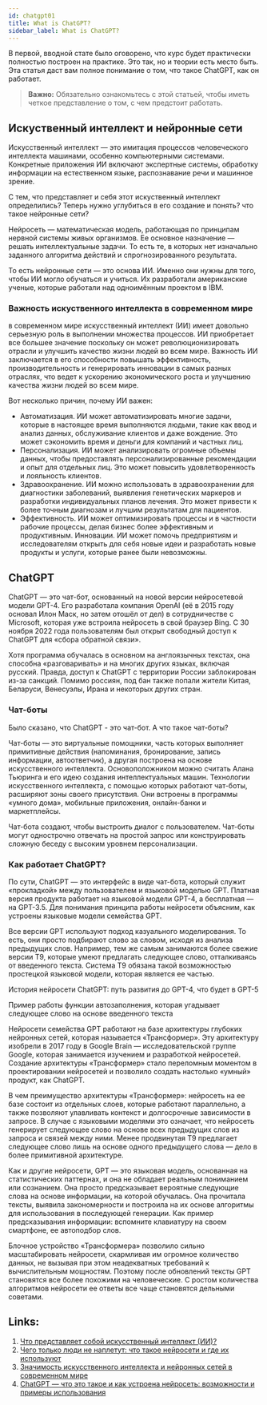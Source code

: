 ```yaml
---
id: chatgpt01
title: What is ChatGPT?
sidebar_label: What is ChatGPT?
---
```


В первой, вводной стате было оговорено, что курс будет практически полностью построен на практике. Это так, но и теории есть место быть. Эта статья даст вам полное понимание о том, что такое ChatGPT, как он работает. 

> **Важно:** Обязательно ознакомьтесь с этой статьей, чтобы иметь четкое представление о том, с чем предстоит работать.

## Искуственный интеллект и нейронные сети

Искусственный интеллект — это имитация процессов человеческого интеллекта машинами, особенно компьютерными системами. Конкретные приложения ИИ включают экспертные системы, обработку информации на естественном языке, распознавание речи и машинное зрение.

С тем, что представляет и себя этот искуственный интеллект определились? Теперь нужно углубиться в его создание и понять? что такое нейронные сети?

Нейросеть — математическая модель, работающая по принципам нервной системы живых организмов. Ее основное назначение — решать интеллектуальные задачи. То есть те, в которых нет изначально заданного алгоритма действий и спрогнозированного результата.

То есть нейронные сети — это основа ИИ. Именно они нужны для того, чтобы ИИ могло обучаться и учиться. Их разработали американские ученые, которые работали над одноимённым проектом в IBM.

### Важность искуственного интеллекта в современном мире

в современном мире искусственный интеллект (ИИ) имеет довольно серьезную роль в выполнении множества процессов. ИИ приобретает все большее значение поскольку он может революционизировать отрасли и улучшить качество жизни людей во всем мире. Важность ИИ заключается в его способности повышать эффективность, производительность и генерировать инновации в самых разных отраслях, что ведет к ускорению экономического роста и улучшению качества жизни людей во всем мире.

Вот несколько причин, почему ИИ важен:

- Автоматизация. ИИ может автоматизировать многие задачи, которые в настоящее время выполняются людьми, такие как ввод и анализ данных, обслуживание клиентов и даже вождение. Это может сэкономить время и деньги для компаний и частных лиц.
- Персонализация. ИИ может анализировать огромные объемы данных, чтобы предоставлять персонализированные рекомендации и опыт для отдельных лиц. Это может повысить удовлетворенность и лояльность клиентов.
- Здравоохранение. ИИ можно использовать в здравоохранении для диагностики заболеваний, выявления генетических маркеров и разработки индивидуальных планов лечения. Это может привести к более точным диагнозам и лучшим результатам для пациентов.
- Эффективность. ИИ может оптимизировать процессы и в частности рабочие процессы, делая бизнес более эффективным и продуктивным.
Инновации. ИИ может помочь предприятиям и исследователям открыть для себя новые идеи и разработать новые продукты и услуги, которые ранее были невозможны.

## ChatGPT

ChatGPT — это чат-бот, основанный на новой версии нейросетевой модели GPT-4. Его разработала компания OpenAI (её в 2015 году основал Илон Маск, но затем отошёл от дел) в сотрудничестве с Microsoft, которая уже встроила нейросеть в свой браузер Bing. С 30 ноября 2022 года пользователям был открыт свободный доступ к ChatGPT для «сбора обратной связи».

Хотя программа обучалась в основном на англоязычных текстах, она способна «разговаривать» и на многих других языках, включая русский. Правда, доступ к ChatGPT с территории России заблокирован из-за санкций. Помимо россиян, под бан также попали жители Китая, Беларуси, Венесуэлы, Ирана и некоторых других стран.


### Чат-боты

Было сказано, что ChatGPT - это чат-бот. А что такое чат-боты?

Чат-боты — это виртуальные помощники, часть которых выполняет примитивные действия (напоминания, бронирование, запись информации, автоответчик), а другая построена на основе искусственного интеллекта. Основоположником можно считать Алана Тьюринга и его идею создания интеллектуальных машин. Технологии искусственного интеллекта, с помощью которых работают чат-боты, расширяют зоны своего присутствия. Они встроены в программы «умного дома», мобильные приложения, онлайн-банки и маркетплейсы.

Чат-бота создают, чтобы выстроить диалог с пользователем. Чат-боты могут однострочно отвечать на простой запрос или конструировать сложную беседу с высоким уровнем персонализации. 

### Как работает ChatGPT?

По сути, ChatGPT — это интерфейс в виде чат-бота, который служит «прокладкой» между пользователем и языковой моделью GPT. Платная версия продукта работает на языковой модели GPT-4, а бесплатная — на GPT-3.5. Для понимания принципа работы нейросети объясним, как устроены языковые модели семейства GPT.

Все версии GPT используют подход казуального моделирования. То есть, они просто подбирают слово за словом, исходя из анализа предыдущих слов. Например, тем же самым занимаются более свежие версии T9, которые умеют предлагать следующее слово, отталкиваясь от введенного текста. Система T9 обязана такой возможностью простецкой языковой модели, которая является ее частью.

История нейросети ChatGPT: путь развития до GPT-4, что будет в GPT-5

Пример работы функции автозаполнения, которая угадывает следующее слово на основе введенного текста

Нейросети семейства GPT работают на базе архитектуры глубоких нейронных сетей, которая называется «Трансформер». Эту архитектуру изобрели в 2017 году в Google Brain — исследовательской группе Google, которая занимается изучением и разработкой нейросетей. Создание архитектуры «Трансформер» стало переломным моментом в проектировании нейросетей и позволило создать настолько «умный» продукт, как ChatGPT.

В чем преимущество архитектуры «Трансформер»: нейросеть на ее базе состоит из отдельных слоев, которые работают параллельно, а также позволяют улавливать контекст и долгосрочные зависимости в запросе. В случае с языковыми моделями это означает, что нейросеть генерирует следующее слово на основе всех предыдущих слов из запроса и связей между ними. Менее продвинутая T9 предлагает следующее слово лишь на основе одного предыдущего слова — дело в более примитивной архитектуре.

Как и другие нейросети, GPT — это языковая модель, основанная на статистических паттернах, и она не обладает реальным пониманием или сознанием. Она просто предсказывает вероятные следующие слова на основе информации, на которой обучалась. Она прочитала тексты, выявила закономерности и построила на их основе алгоритмы для использования в последующей генерации. Как пример предсказывания информации: вспомните клавиатуру на своем смартфоне, ее автоподбор слов.

Блочное устройство «Трансформера» позволило сильно масштабировать нейросети, скармливая им огромное количество данных, не вызывая при этом неадекватных требований к вычислительным мощностям. Поэтому после обновлений тексты GPT становятся все более похожими на человеческие. С ростом количества алгоритмов нейросети ее ответы все чаще становятся дельными советами.







## Links:

1. [Что представляет собой искусственный интеллект (ИИ)?](https://habr.com/ru/articles/710350/)
2. [Чего только люди не наплетут: что такое нейросети и где их используют](https://journal.sovcombank.ru/glossarii/chego-tolko-lyudi-ne-napletut-chto-takoe-neiroseti-i-gde-ih-ispolzuyut)
3. [Значимость искусственного интеллекта и нейронных сетей в современном мире](https://na-journal.ru/5-2023-informacionnye-tekhnologii/5414-znachimost-iskusstvennogo-intellekta-i-neironnyh-setei-v-sovremennom-mire)
4. [ChatGPT — что это такое и как устроена нейросеть: возможности и примеры использования](https://skillbox.ru/media/code/chatgpt-o-chyem-my-pogovorili-s-velikim-pritvorshchikom-ot-openai-i-kak-eto-bylo/#stk-1)